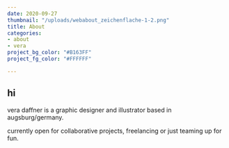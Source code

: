 ```yaml
---
date: 2020-09-27
thumbnail: "/uploads/webabout_zeichenflache-1-2.png"
title: About
categories:
- about
- vera
project_bg_color: "#B163FF"
project_fg_color: "#FFFFFF"

---
```

## hi

vera daffner is a graphic designer and illustrator based in augsburg/germany.

currently open for collaborative projects, freelancing or just teaming up for fun.